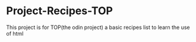 # Project-Recipes-TOP

This project is for TOP(the odin project) a basic recipes list to learn the use of html